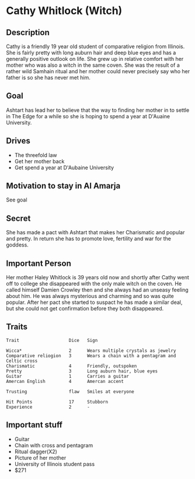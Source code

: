 Cathy Whitlock (Witch)
======================

Description
-----------

Cathy is a friendly 19 year old student of comparative religion from Illinois. She is fairly
pretty with long auburn hair and deep blue eyes and has a generally positive outlook on life. She
grew up in relative comfort with her mother who was also a witch in the same coven. She was the
result of a rather wild Samhain ritual and her mother could never precisely say who her father is
so she has never met him.

Goal
----

Ashtart has lead her to believe that the way to finding her mother in to settle in The Edge for a
while so she is hoping to spend a year at D'Auaine University.

Drives
------

- The threefold law
- Get her mother back
- Get spend a year at D'Aubaine University

Motivation to stay in Al Amarja
-------------------------------

See goal

Secret
------

She has made a pact with Ashtart that makes her Charismatic and popular and pretty. In return she
has to promote love, fertility and war for the goddess.

Important Person
----------------

Her mother Haley Whitlock is 39 years old now and shortly after Cathy went off to college she
disappeared with the only male witch on the coven. He called himself Damien Crowley then and she
always had an unseasy feeling about him. He was always mysterious and charming and so was quite
popular. After her pact she started to suspact he has made a similar deal, but she could not get
confirmation before they both disappeared.

Traits
------

    Trait                   Dice   Sign

    Wicca*                  2      Wears multiple crystals as jewelry
    Comparative reliogion   3      Wears a chain with a pentagram and Celtic cross
    Charismatic             4      Friendly, outspoken
    Pretty                  3      Long auburn hair, blue eyes
    Guitar                  1      Carries a guitar
    Amercan English         4      Amercan accent
 
    Trusting                flaw   Smiles at everyone

    Hit Points              17     Stubborn
    Experience              2      -

Important stuff 
---------------

- Guitar
- Chain with cross and pentagram
- Ritual dagger(X2)
- Picture of her mother
- University of Illinois student pass
- $271

